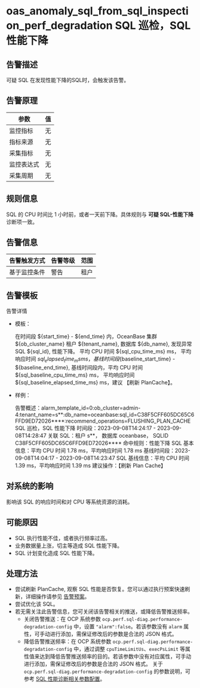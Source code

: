 # oas_anomaly_sql_from_sql_inspection_perf_degradation SQL 巡检，SQL 性能下降

## 告警描述

可疑 SQL 在发现性能下降的SQL时，会触发该告警。

## 告警原理

| 参数 | 值 |
| --- | --- |
| 监控指标 | 无 |
| 指标来源 | 无 |
| 采集指标 | 无 |
| 监控表达式 | 无 |
| 采集周期 | 无 |

## 规则信息

SQL 的 CPU 时间比 1 小时前，或者一天前下降。具体规则与 **可疑 SQL-性能下降** 诊断项一致。

## 告警信息

| 告警触发方式 | 告警等级 | 范围 |
| --- | --- | --- |
| 基于监控条件 | 警告 | 租户 |

## 告警模板

告警详情

* 模板：

  在时间段 ${start_time} - ${end_time} 内，OceanBase 集群 ${ob_cluster_name} 租户 ${tenant_name}, 数据库 ${db_name}, 发现异常 SQL ${sql_id}, 性能下降。 平均 CPU 时间 ${sql_cpu_time_ms} ms， 平均响应时间 ${sql_elapsed_time_ms} ms，基线时间段${baseline_start_time} - ${baseline_end_time}, 基线时间段内，平均 CPU 时间 ${sql_baseline_cpu_time_ms} ms， 平均响应时间 ${sql_baseline_elapsed_time_ms} ms，建议 【刷新 PlanCache】。

* 样例：

  告警概述：alarm_template_id=0:ob_cluster=admin-4:tenant_name=s**:db_name=oceanbase:sql_id=C38F5CFF605DC65C6FFD9ED72026****:recommend_operations=FLUSHING_PLAN_CACHE SQL 巡检，SQL 性能下降
  时间段：2023-09-08T14:24:17 - 2023-09-08T14:28:47
  关联 SQL：租户 s**， 数据库 oceanbase， SQLID C38F5CFF605DC65C6FFD9ED72026****
  命中规则：性能下降
  SQL 基本信息：平均 CPU 时间 1.78 ms，平均响应时间 1.78 ms
  基线时间段：2023-09-08T14:04:17 - 2023-09-08T14:23:47
  SQL 基线信息：平均 CPU 时间 1.39 ms，平均响应时间 1.39 ms
  建议操作：【刷新 Plan Cache】

## 对系统的影响

影响该 SQL 的响应时间和对 CPU 等系统资源的消耗。

## 可能原因

* SQL 执行性能不佳，或者执行频率过高。
* 业务数据量上涨，切主等造成 SQL 性能下降。
* SQL 计划变化造成 SQL 性能下降。

## 处理方法

* 尝试刷新 PlanCache, 观察 SQL 性能是否恢复。您可以通过执行预案快速刷新，详细操作请参见 [告警预案](../500.appendix/400.execute-the-plan.md)。
* 尝试优化该 SQL。
* 若无需关注此告警信息，您可关闭该告警相关的推送，或降低告警推送频率。
  * 关闭告警推送：在 OCP 系统参数 `ocp.perf.sql-diag.performance-degradation-config` 中，设置 `"alarm":false`。若该参数没有 `alarm` 属性，可手动进行添加，需保证修改后的参数是合法的 JSON 格式。
  * 降低告警推送频率：在 OCP 系统参数 `ocp.perf.sql-diag.performance-degradation-config` 中，通过调整 `cpuTimeLimitUs`、`execPsLimit` 等属性值来达到降低告警推送频率的目的。若该参数中没有对应属性，可手动进行添加，需保证修改后的参数是合法的 JSON 格式。
  关于 `ocp.perf.sql-diag.performance-degradation-config` 的参数说明，可参考 [SQL 性能诊断相关参数配置](../../../1000.diagnosis-and-tuning-fuctions/100.manage-sql-diagnosis/1400.sql-performance-diagnosis-related-parameter-configuration.md)。
